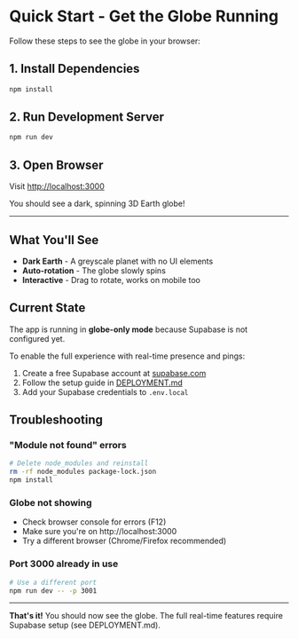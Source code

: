 # Quick Start - Get the Globe Running

Follow these steps to see the globe in your browser:

## 1. Install Dependencies

```bash
npm install
```

## 2. Run Development Server

```bash
npm run dev
```

## 3. Open Browser

Visit [http://localhost:3000](http://localhost:3000)

You should see a dark, spinning 3D Earth globe!

---

## What You'll See

- **Dark Earth** - A greyscale planet with no UI elements
- **Auto-rotation** - The globe slowly spins
- **Interactive** - Drag to rotate, works on mobile too

## Current State

The app is running in **globe-only mode** because Supabase is not configured yet.

To enable the full experience with real-time presence and pings:

1. Create a free Supabase account at [supabase.com](https://supabase.com)
2. Follow the setup guide in [DEPLOYMENT.md](DEPLOYMENT.md)
3. Add your Supabase credentials to `.env.local`

## Troubleshooting

### "Module not found" errors
```bash
# Delete node_modules and reinstall
rm -rf node_modules package-lock.json
npm install
```

### Globe not showing
- Check browser console for errors (F12)
- Make sure you're on http://localhost:3000
- Try a different browser (Chrome/Firefox recommended)

### Port 3000 already in use
```bash
# Use a different port
npm run dev -- -p 3001
```

---

**That's it!** You should now see the globe. The full real-time features require Supabase setup (see DEPLOYMENT.md).